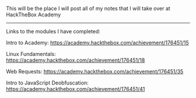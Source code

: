 This will be the place I will post all of my notes that I will take over at HackTheBox Academy 

---

Links to the modules I have completed:

Intro to Academy: https://academy.hackthebox.com/achievement/176451/15

Linux Fundamentals: https://academy.hackthebox.com/achievement/176451/18

Web Requests: https://academy.hackthebox.com/achievement/176451/35

Intro to JavaScript Deobfuscation: https://academy.hackthebox.com/achievement/176451/41
